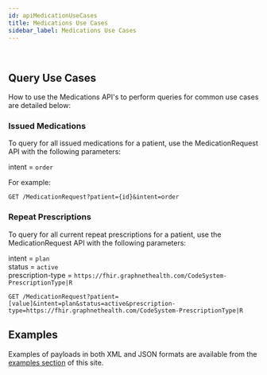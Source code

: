 ```yaml
---
id: apiMedicationUseCases
title: Medications Use Cases
sidebar_label: Medications Use Cases
---
```

 
## Query Use Cases
How to use the Medications API's to perform queries for common use cases are detailed below: 

### Issued Medications
To query for all issued medications for a patient, use the MedicationRequest API with the following parameters:
 
intent = `order`  

For example:

```http
GET /MedicationRequest?patient={id}&intent=order
```

### Repeat Prescriptions
To query for all current repeat prescriptions for a patient, use the MedicationRequest API with the following parameters:

intent = `plan`  
status = `active`  
prescription-type = `https://fhir.graphnethealth.com/CodeSystem-PrescriptionType|R`  

```http
GET /MedicationRequest?patient=[value]&intent=plan&status=active&prescription-type=https://fhir.graphnethealth.com/CodeSystem-PrescriptionType|R
```

## Examples

Examples of payloads in both XML and JSON formats are available from the [examples section](../examples/exampleOverview) of this site.
